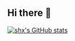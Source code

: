 ## Hi there 👋
[![shx's GitHub stats](https://github-readme-stats.vercel.app/api?username=coder-shx)](https://github.com/anuraghazra/github-readme-stats)
<!--
**coder-shx/coder-shx** is a ✨ _special_ ✨ repository because its `README.md` (this file) appears on your GitHub profile.

Here are some ideas to get you started:

- 🔭 I’m currently working on ...
- 🌱 I’m currently learning ...
- 👯 I’m looking to collaborate on ...
- 🤔 I’m looking for help with ...
- 💬 Ask me about ...
- 📫 How to reach me: ...
- 😄 Pronouns: ...
- ⚡ Fun fact: ...
-->
